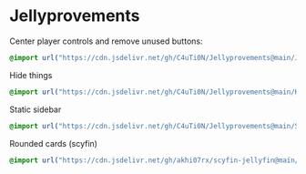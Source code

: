 # Jellyprovements

Center player controls and remove unused buttons:
```css
@import url("https://cdn.jsdelivr.net/gh/C4uTi0N/Jellyprovements@main/Jellyfin-center-player-controls.css");
```

Hide things
```css
@import url("https://cdn.jsdelivr.net/gh/C4uTi0N/Jellyprovements@main/Hide-stuff.css");
```

Static sidebar
```css
@import url("https://cdn.jsdelivr.net/gh/C4uTi0N/Jellyprovements@main/Static-sidebar.css");
```

Rounded cards (scyfin)
```css
@import url("https://cdn.jsdelivr.net/gh/akhi07rx/scyfin-jellyfin@main/CSS/rounded-cards.css");
```